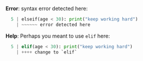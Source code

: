 **Error**: syntax error detected here:

```python
  5 | elseif(age < 30): print("keep working hard")
    | ~~~~~~ error detected here
```

**Help**: Perhaps you meant to use `elif` here:

```python
  5 | elif(age < 30): print("keep working hard")
    | ++++ change to `elif`
```
